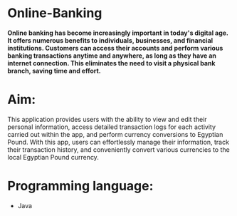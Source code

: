 # Online-Banking

**Online banking has become increasingly important in today's digital age. It offers numerous benefits to individuals, businesses, and financial institutions. Customers can access their accounts and perform various banking transactions anytime and anywhere, as long as they have an internet connection. This eliminates the need to visit a physical bank branch, saving time and effort.**



# Aim:
This application provides users with the ability to view and edit their personal information, access detailed transaction logs for each activity carried out within the app, and perform currency conversions to Egyptian Pound. With this app, users can effortlessly manage their information, track their transaction history, and conveniently convert various currencies to the local Egyptian Pound currency.

# Programming language:
- Java
